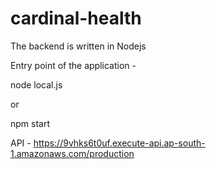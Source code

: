 # cardinal-health

The backend is written in Nodejs

Entry point of the application - 

node local.js

or

npm start

API - https://9vhks6t0uf.execute-api.ap-south-1.amazonaws.com/production
